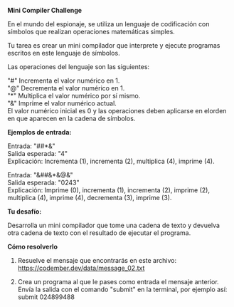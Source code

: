 **Mini Compiler Challenge**

En el mundo del espionaje, se utiliza un lenguaje de codificación con símbolos que realizan operaciones matemáticas simples.

Tu tarea es crear un mini compilador que interprete y ejecute programas escritos en este lenguaje de símbolos.

Las operaciones del lenguaje son las siguientes:

"#" Incrementa el valor numérico en 1.\
"@" Decrementa el valor numérico en 1.\
"*" Multiplica el valor numérico por sí mismo.\
"&" Imprime el valor numérico actual.\
El valor numérico inicial es 0 y las operaciones deben aplicarse en elorden en que aparecen en la cadena de símbolos.

**Ejemplos de entrada:**

Entrada: "##*&"\
Salida esperada: "4"\
Explicación: Incrementa (1), incrementa (2), multiplica (4), imprime (4).

Entrada: "&##&*&@&"\
Salida esperada: "0243"\
Explicación: Imprime (0), incrementa (1), incrementa (2), imprime (2), multiplica (4), imprime (4), decrementa (3), imprime (3).

**Tu desafío:**

Desarrolla un mini compilador que tome una cadena de texto y devuelva otra cadena de texto con el resultado de ejecutar el programa.

**Cómo resolverlo**

1. Resuelve el mensaje que encontrarás en este archivo: <https://codember.dev/data/message_02.txt>

2. Crea un programa al que le pases como entrada el mensaje anterior. Envía la salida con el comando "submit" en la terminal, por ejemplo así:
submit 024899488
